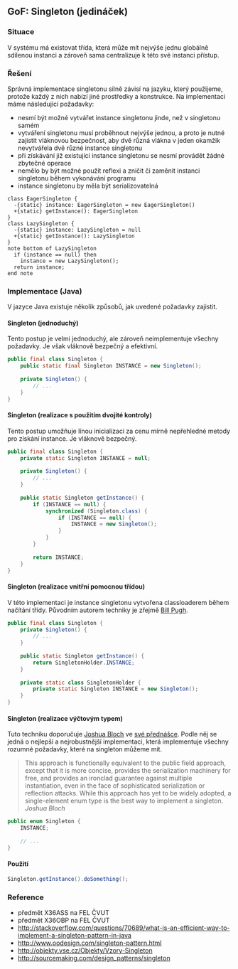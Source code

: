 ## GoF: Singleton (jedináček)

### Situace

V systému má existovat třída, která může mít nejvýše jednu globálně sdílenou instanci a zároveň sama centralizuje k této své instanci přístup.

### Řešení

Správná implementace singletonu silně závisí na jazyku, který použijeme, protože každý z nich nabízí jiné prostředky a konstrukce. Na implementaci máme následující požadavky:

* nesmí být možné vytvářet instance singletonu jinde, než v singletonu samém
* vytváření singletonu musí proběhnout nejvýše jednou, a proto je nutné zajistit vláknovou bezpečnost, aby dvě různá vlákna v jeden okamžik nevytvářela dvě různé instance singletonu
* při získávání již existující instance singletonu se nesmí provádět žádné zbytečné operace
* nemělo by být možné použít reflexi a zničit či zaměnit instanci singletonu během vykonávání programu
* instance singletonu by měla být serializovatelná

```uml:class
class EagerSingleton {
  -{static} instance: EagerSingleton = new EagerSingleton()
  +{static} getInstance(): EagerSingleton
}
class LazySingleton {
  -{static} instance: LazySingleton = null
  +{static} getInstance(): LazySingleton
}
note bottom of LazySingleton
  if (instance == null) then
    instance = new LazySingleton();
  return instance;
end note
```

### Implementace (Java)

V jazyce Java existuje několik způsobů, jak uvedené požadavky zajistit.

#### Singleton (jednoduchý)

Tento postup je velmi jednoduchý, ale zároveň neimplementuje všechny požadavky. Je však vláknově bezpečný a efektivní.

```java
public final class Singleton {
    public static final Singleton INSTANCE = new Singleton();
    
    private Singleton() {
        // ...
    }
}
```

#### Singleton (realizace s použitím dvojité kontroly)

Tento postup umožňuje línou inicializaci za cenu mírně nepřehledné metody pro získání instance. Je vláknově bezpečný.

```java
public final class Singleton {
    private static Singleton INSTANCE = null;
    
    private Singleton() {
        // ...
    }
    
    public static Singleton getInstance() {
        if (INSTANCE == null) {
            synchronized (Singleton.class) {
                if (INSTANCE == null) {
                    INSTANCE = new Singleton();
                }
            }
        }
        
        return INSTANCE;
    }
}
```

#### Singleton (realizace vnitřní pomocnou třídou)

V této implementaci je instance singletonu vytvořena classloaderem během načítání třídy. Původním autorem techniky je zřejmě [Bill Pugh](http://www.cs.umd.edu/~pugh/).

```java
public final class Singleton {
    private Singleton() {
        // ...
    }
    
    public static Singleton getInstance() {
        return SingletonHolder.INSTANCE;
    }
    
    private static class SingletonHolder {
        private static Singleton INSTANCE = new Singleton();
    }
}
```

#### Singleton (realizace výčtovým typem)

Tuto techniku doporučuje [Joshua Bloch](https://en.wikipedia.org/wiki/Joshua_Bloch) ve [své přednášce](http://www.youtube.com/watch?v=pi_I7oD_uGI#t=28m50s).
Podle něj se jedná o nejlepší a nejrobustnější implementaci, která implementuje všechny rozumné požadavky, které na singleton můžeme mít.

> This approach is functionally equivalent to the public field approach, except that it is more concise, provides the serialization machinery for free, and provides an ironclad guarantee against multiple instantiation, even in the face of sophisticated serialization or reflection attacks. While this approach has yet to be widely adopted, a single-element enum type is the best way to implement a singleton. *Joshua Bloch*

```java
public enum Singleton {
    INSTANCE;
    
    // ...
}
```

#### Použití

```java
Singleton.getInstance().doSomething();
```

### Reference

- předmět X36ASS na FEL ČVUT
- předmět X36OBP na FEL ČVUT
- http://stackoverflow.com/questions/70689/what-is-an-efficient-way-to-implement-a-singleton-pattern-in-java
- http://www.oodesign.com/singleton-pattern.html
- http://objekty.vse.cz/Objekty/Vzory-Singleton
- http://sourcemaking.com/design_patterns/singleton
